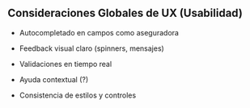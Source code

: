 Consideraciones Globales de UX (Usabilidad)
-------------------------------------------

*   Autocompletado en campos como aseguradora
    
*   Feedback visual claro (spinners, mensajes)
    
*   Validaciones en tiempo real
    
*   Ayuda contextual (?)
    
*   Consistencia de estilos y controles